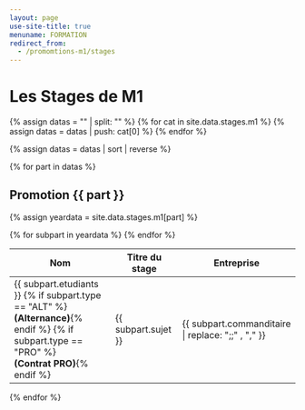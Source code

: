 ```yaml
---
layout: page
use-site-title: true
menuname: FORMATION
redirect_from:
  - /promomtions-m1/stages
---
```


# Les Stages de M1

{% assign datas = "" | split: "" %}
{% for cat in site.data.stages.m1 %}
  {% assign datas = datas | push: cat[0] %}
{% endfor %}

{% assign datas = datas | sort | reverse %}


{% for part in datas  %}
## Promotion {{ part }}
  {% assign yeardata =  site.data.stages.m1[part] %}
<table class="table table-striped">
    <thead>
        <tr>
            <th class="col-md-3">Nom</th>
            <th class="col-md-6">Titre du stage</th>
            <th class="col-md-3">Entreprise</th>
        </tr>
    </thead>
    <tbody>
    {% for subpart in yeardata %}
        <tr>
        <td>{{ subpart.etudiants }}
        {% if subpart.type == "ALT" %}<br><b>(Alternance)</b>{% endif %}
        {% if subpart.type == "PRO" %}<br><b>(Contrat PRO)</b>{% endif %}        
        </td>
        <td>{{ subpart.sujet }}</td>
        <td>{{ subpart.commanditaire | replace: ";;" , "," }}</td>
        </tr>
      {% endfor  %}
    </tbody>
</table>

{% endfor %}
